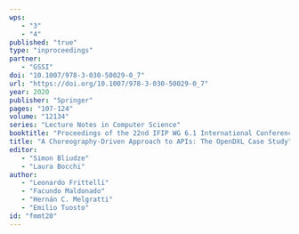 ```yaml
---
wps: 
   - "3"
   - "4"
published: "true"
type: "inproceedings"
partner: 
   - "GSSI"
doi: "10.1007/978-3-030-50029-0_7"
url: "https://doi.org/10.1007/978-3-030-50029-0_7"
year: 2020
publisher: "Springer"
pages: "107-124"
volume: "12134"
series: "Lecture Notes in Computer Science"
booktitle: "Proceedings of the 22nd IFIP WG 6.1 International Conference on Coordination Models and Languages (COORDINATION 2020), Held as Part of the 15th International Federated Conference on Distributed Computing Techniques (DisCoTec 2020)"
title: "A Choreography-Driven Approach to APIs: The OpenDXL Case Study"
editor: 
   - "Simon Bliudze"
   - "Laura Bocchi"
author: 
   - "Leonardo Frittelli"
   - "Facundo Maldonado"
   - "Hernán C. Melgratti"
   - "Emilio Tuosto"
id: "fmmt20"
---
```

